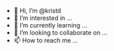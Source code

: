 - 👋 Hi, I’m @kristd
- 👀 I’m interested in ...
- 🌱 I’m currently learning ...
- 💞️ I’m looking to collaborate on ...
- 📫 How to reach me ...

<!---
kristd/kristd is a ✨ special ✨ repository because its `README.md` (this file) appears on your GitHub profile.
You can click the Preview link to take a look at your changes.
--->

